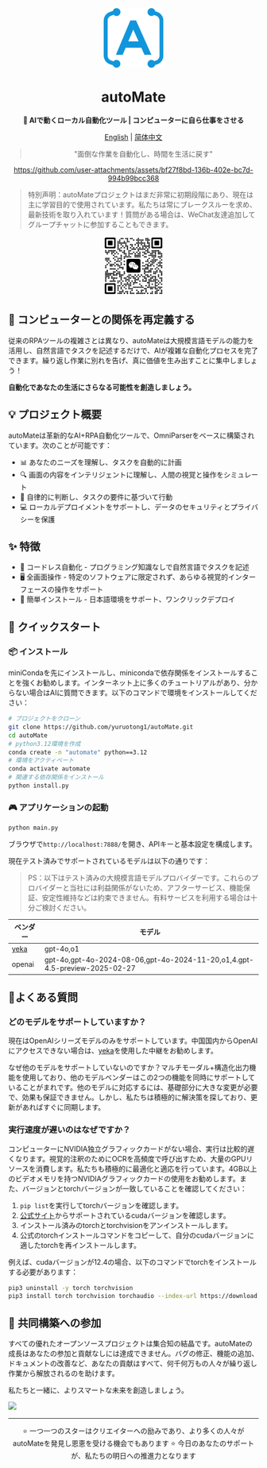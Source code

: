 <div align="center"><a name="readme-top"></a>

<img src="./resources/logo.png" width="120" height="120" alt="autoMate logo">
<h1>autoMate</h1>
<p><b>🤖 AIで動くローカル自動化ツール | コンピューターに自ら仕事をさせる</b></p>

[English](./README.md) | [简体中文](./README_CN.md)

>"面倒な作業を自動化し、時間を生活に戻す"

https://github.com/user-attachments/assets/bf27f8bd-136b-402e-bc7d-994b99bcc368


</div>

> 特別声明：autoMateプロジェクトはまだ非常に初期段階にあり、現在は主に学習目的で使用されています。私たちは常にブレークスルーを求め、最新技術を取り入れています！質問がある場合は、WeChat友達追加してグループチャットに参加することもできます。

<div align="center">
<img src="./resources/wxchat.png" width="120" height="120" alt="autoMate logo">
</div>


## 💫 コンピューターとの関係を再定義する

従来のRPAツールの複雑さとは異なり、autoMateは大規模言語モデルの能力を活用し、自然言語でタスクを記述するだけで、AIが複雑な自動化プロセスを完了できます。繰り返し作業に別れを告げ、真に価値を生み出すことに集中しましょう！

**自動化であなたの生活にさらなる可能性を創造しましょう。**

## 💡 プロジェクト概要
autoMateは革新的なAI+RPA自動化ツールで、OmniParserをベースに構築されています。次のことが可能です：

- 📊 あなたのニーズを理解し、タスクを自動的に計画
- 🔍 画面の内容をインテリジェントに理解し、人間の視覚と操作をシミュレート
- 🧠 自律的に判断し、タスクの要件に基づいて行動
- 💻 ローカルデプロイメントをサポートし、データのセキュリティとプライバシーを保護

## ✨ 特徴

- 🔮 コードレス自動化 - プログラミング知識なしで自然言語でタスクを記述
- 🖥️ 全画面操作 - 特定のソフトウェアに限定されず、あらゆる視覚的インターフェースの操作をサポート
- 🚅 簡単インストール - 日本語環境をサポート、ワンクリックデプロイ


## 🚀 クイックスタート

### 📦 インストール
miniCondaを先にインストールし、minicondaで依存関係をインストールすることを強くお勧めします。インターネット上に多くのチュートリアルがあり、分からない場合はAIに質問できます。以下のコマンドで環境をインストールしてください：

```bash
# プロジェクトをクローン
git clone https://github.com/yuruotong1/autoMate.git
cd autoMate
# python3.12環境を作成
conda create -n "automate" python==3.12
# 環境をアクティベート
conda activate automate
# 関連する依存関係をインストール
python install.py
```
### 🎮 アプリケーションの起動

```bash
python main.py
```
ブラウザで`http://localhost:7888/`を開き、APIキーと基本設定を構成します。


現在テスト済みでサポートされているモデルは以下の通りです：

> PS：以下はテスト済みの大規模言語モデルプロバイダーです。これらのプロバイダーと当社には利益関係がないため、アフターサービス、機能保証、安定性維持などは約束できません。有料サービスを利用する場合は十分ご検討ください。

| ベンダー | モデル |
| --- | --- |
|[yeka](https://2233.ai/api)|gpt-4o,o1|
|openai|gpt-4o,gpt-4o-2024-08-06,gpt-4o-2024-11-20,o1,4.gpt-4.5-preview-2025-02-27|


## 📝よくある質問
### どのモデルをサポートしていますか？
現在はOpenAIシリーズモデルのみをサポートしています。中国国内からOpenAIにアクセスできない場合は、[yeka](https://2233.ai/api)を使用した中継をお勧めします。

なぜ他のモデルをサポートしていないのですか？マルチモーダル+構造化出力機能を使用しており、他のモデルベンダーはこの2つの機能を同時にサポートしていることがまれです。他のモデルに対応するには、基礎部分に大きな変更が必要で、効果も保証できません。しかし、私たちは積極的に解決策を探しており、更新があればすぐに同期します。


### 実行速度が遅いのはなぜですか？
コンピューターにNVIDIA独立グラフィックカードがない場合、実行は比較的遅くなります。視覚的注釈のためにOCRを高頻度で呼び出すため、大量のGPUリソースを消費します。私たちも積極的に最適化と適応を行っています。4GB以上のビデオメモリを持つNVIDIAグラフィックカードの使用をお勧めします。また、バージョンとtorchバージョンが一致していることを確認してください：

1. `pip list`を実行してtorchバージョンを確認します。
2. [公式サイト](https://pytorch.org/get-started/locally/)からサポートされているcudaバージョンを確認します。
3. インストール済みのtorchとtorchvisionをアンインストールします。
3. 公式のtorchインストールコマンドをコピーして、自分のcudaバージョンに適したtorchを再インストールします。

例えば、cudaバージョンが12.4の場合、以下のコマンドでtorchをインストールする必要があります：

```bash
pip3 uninstall -y torch torchvision
pip3 install torch torchvision torchaudio --index-url https://download.pytorch.org/whl/cu124
```


## 🤝 共同構築への参加

すべての優れたオープンソースプロジェクトは集合知の結晶です。autoMateの成長はあなたの参加と貢献なしには達成できません。バグの修正、機能の追加、ドキュメントの改善など、あなたの貢献はすべて、何千何万もの人々が繰り返し作業から解放されるのを助けます。

私たちと一緒に、よりスマートな未来を創造しましょう。

<a href="https://github.com/yuruotong1/autoMate/graphs/contributors">
  <img src="https://contrib.rocks/image?repo=yuruotong1/autoMate" />
</a>

---

<div align="center">
⭐ 一つ一つのスターはクリエイターへの励みであり、より多くの人々がautoMateを発見し恩恵を受ける機会でもあります ⭐
今日のあなたのサポートが、私たちの明日への推進力となります
</div>
